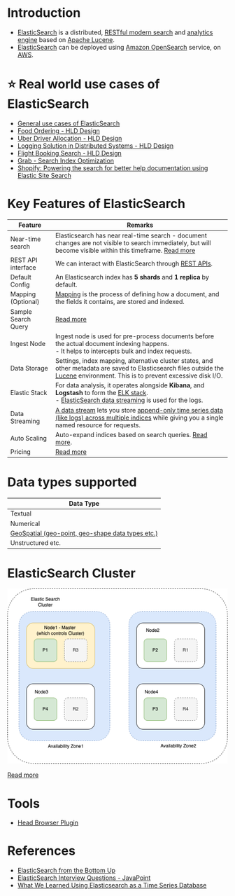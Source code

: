 # Introduction
- [ElasticSearch](https://www.elastic.co/elasticsearch/) is a distributed, [RESTful modern search](../../../8_API-Protocols/REST.md) and [analytics engine](https://github.com/Anshul619/Big-Data/tree/main/DataConsumption) based on [Apache Lucene](../Readme.md).
- [ElasticSearch]() can be deployed using [Amazon OpenSearch](https://github.com/Anshul619/AWS-Services/tree/main/1_Databases/AmazonOpenSearch/Readme.md) service, on [AWS](https://github.com/Anshul619/AWS-Services/tree/main/).

# :star: Real world use cases of ElasticSearch
- [General use cases of ElasticSearch](../SearchUseCases.md)
- [Food Ordering - HLD Design](../../../0_UseCaseDesigns/FoodOrderingZomatoSwiggy/Readme.md)
- [Uber Driver Allocation - HLD Design](../../../0_UseCaseDesigns/DriverAllocationUberGoJek/Readme.md)
- [Logging Solution in Distributed Systems - HLD Design](../../../0_UseCaseDesigns/ObervabilityLoggingSolution/LoggingFileAggregation/Readme.md)
- [Flight Booking Search - HLD Design](../../../0_UseCaseDesigns/FlightBookingSearchMakeMyTrip/Readme.md)
- [Grab - Search Index Optimization](https://github.com/Anshul619/Tech-Stacks-Live-Apps/tree/main/Grab/SearchIndexing.md)
- [Shopify: Powering the search for better help documentation using Elastic Site Search](https://github.com/Anshul619/Tech-Stacks-Live-Apps/tree/main/Shopify.md)

# Key Features of ElasticSearch

| Feature             | Remarks                                                                                                                                                                                                                                                 |
|---------------------|---------------------------------------------------------------------------------------------------------------------------------------------------------------------------------------------------------------------------------------------------------|
| Near-time search    | Elasticsearch has near real-time search - document changes are not visible to search immediately, but will become visible within this timeframe. [Read more](https://www.elastic.co/guide/en/elasticsearch/reference/current/near-real-time.html)       |
| REST API interface  | We can interact with ElasticSearch through [REST APIs](../Features/RESTAPIs.md).                                                                                                                                                                        |
| Default Config      | An Elasticsearch index has **5 shards** and **1 replica** by default.                                                                                                                                                                                   |
| Mapping (Optional)  | [Mapping](../Features/Mapping.md) is the process of defining how a document, and the fields it contains, are stored and indexed.                                                                                                                        |
| Sample Search Query | [Read more](../Samples/SampleSearchQuery.md)                                                                                                                                                                                                               |
| Ingest Node         | Ingest node is used for pre-process documents before the actual document indexing happens. <br/>- It helps to intercepts bulk and index requests.                                                                                                       |
| Data Storage        | Settings, index mapping, alternative cluster states, and other metadata are saved to Elasticsearch files outside the [Lucene](../Readme.md) environment. This is to prevent excessive disk I/O.                                                         |
| Elastic Stack       | For data analysis, it operates alongside **Kibana**, and **Logstash** to form the [ELK stack](https://github.com/Anshul619/DevOps-SRE/tree/main/3_Observability/ELK.md).<br/>- [ElasticSearch data streaming](../../15_Streaming-Databases/ElasticSearchStreams.md) is used for the logs.               |
| Data Streaming      | [A data stream](../../15_Streaming-Databases/ElasticSearchStreams.md) lets you store [append-only time series data (like logs) across multiple indices](../../5_Database-Internals/AppendOnlyProperty.md) while giving you a single named resource for requests. |
| Auto Scaling        | Auto-expand indices based on search queries. [Read more](https://www.elastic.co/guide/en/elasticsearch/reference/current/index-modules.html).                                                                                                           |
| Pricing             | [Read more](https://www.elastic.co/pricing/)                                                                                                                                                                                                            |

# Data types supported

| Data Type                                                                             |
|---------------------------------------------------------------------------------------|
| Textual                                                                               |
| Numerical                                                                             |
| [GeoSpatial (geo-point, geo-shape data types etc.)](../Features/GeoSpatialSupport.md) |
| Unstructured etc.                                                                     |

# ElasticSearch Cluster

![](Cluster.png)

[Read more](Cluster.md)

# Tools
- [Head Browser Plugin](https://chromewebstore.google.com/detail/multi-elasticsearch-head/cpmmilfkofbeimbmgiclohpodggeheim?hl=en&pli=1)

# References
- [ElasticSearch from the Bottom Up](https://www.elastic.co/blog/found-elasticsearch-from-the-bottom-up)
- [ElasticSearch Interview Questions - JavaPoint](https://www.javatpoint.com/elasticsearch-interview-questions)
- [What We Learned Using Elasticsearch as a Time Series Database](https://medium.com/thousandeyes-engineering/what-we-learned-using-elasticsearch-as-a-time-series-database-bdbde38cdb64)
